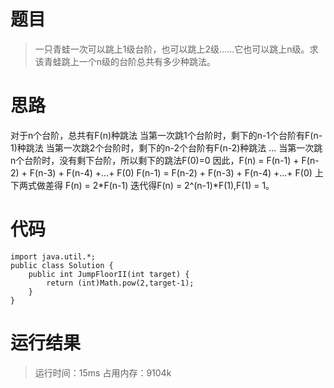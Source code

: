 # 题目
>一只青蛙一次可以跳上1级台阶，也可以跳上2级……它也可以跳上n级。求该青蛙跳上一个n级的台阶总共有多少种跳法。
# 思路
对于n个台阶，总共有F(n)种跳法
当第一次跳1个台阶时，剩下的n-1个台阶有F(n-1)种跳法
当第一次跳2个台阶时，剩下的n-2个台阶有F(n-2)种跳法
...
当第一次跳n个台阶时，没有剩下台阶，所以剩下的跳法F(0)=0
因此，F(n) = F(n-1) + F(n-2) + F(n-3) + F(n-4) +...+ F(0)
      F(n-1) = F(n-2) + F(n-3) + F(n-4) +...+ F(0)
上下两式做差得
F(n) = 2*F(n-1)
迭代得F(n) = 2^(n-1)*F(1),F(1) = 1。
# 代码
```
import java.util.*;
public class Solution {
    public int JumpFloorII(int target) {
        return (int)Math.pow(2,target-1);
    }
}
```
# 运行结果
>运行时间：15ms 占用内存：9104k
